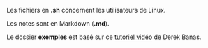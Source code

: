 Les fichiers en **.sh** concernent les utilisateurs de Linux.

Les notes sont en Markdown (**.md**).

Le dossier **exemples** est basé sur ce [tutoriel vidéo](https://www.youtube.com/watch?v=TBs7HXI76yU) de Derek Banas.